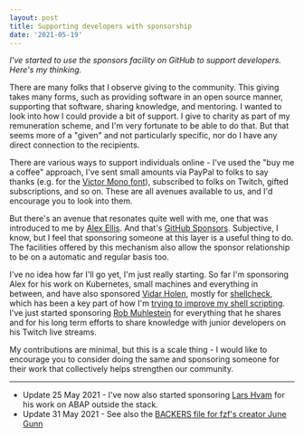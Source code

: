 ```yaml
---
layout: post
title: Supporting developers with sponsorship
date: '2021-05-19'
---
```


_I've started to use the sponsors facility on GitHub to support developers. Here's my thinking._

There are many folks that I observe giving to the community. This giving takes many forms, such as providing software in an open source manner, supporting that software, sharing knowledge, and mentoring. I wanted to look into how I could provide a bit of support. I give to charity as part of my remuneration scheme, and I'm very fortunate to be able to do that. But that seems more of a "given" and not particularly specific, nor do I have any direct connection to the recipients.

There are various ways to support individuals online - I've used the "buy me a coffee" approach, I've sent small amounts via PayPal to folks to say thanks (e.g. for the [Victor Mono font](https://rubjo.github.io/victor-mono/)), subscribed to folks on Twitch, gifted subscriptions, and so on. These are all avenues available to us, and I'd encourage you to look into them.

But there's an avenue that resonates quite well with me, one that was introduced to me by [Alex Ellis](https://github.com/alexellis). And that's [GitHub Sponsors](https://github.com/sponsors). Subjective, I know, but I feel that sponsoring someone at this layer is a useful thing to do. The facilities offered by this mechanism also allow the sponsor relationship to be on a automatic and regular basis too.

I've no idea how far I'll go yet, I'm just really starting. So far I'm sponsoring Alex for his work on Kubernetes, small machines and everything in between, and have also sponsored [Vidar Holen](https://github.com/koalaman), mostly for [shellcheck](https://github.com/koalaman/shellcheck), which has been a key part of how I'm [trying to improve my shell scripting](https://qmacro.org/2020/10/05/improving-my-shell-scripting). I've just started sponsoring [Rob Muhlestein](https://github.com/rwxrob) for everything that he shares and for his long term efforts to share knowledge with junior developers on his Twitch live streams.

My contributions are minimal, but this is a scale thing - I would like to encourage you to consider doing the same and sponsoring someone for their work that collectively helps strengthen our community.

---

* Update 25 May 2021 - I've now also started sponsoring [Lars Hvam](https://github.com/sponsors/larshp) for his work on ABAP outside the stack.
* Update 31 May 2021 - See also the [BACKERS file for fzf's creator June Gunn](https://github.com/junegunn/junegunn/blob/main/BACKERS.md)
